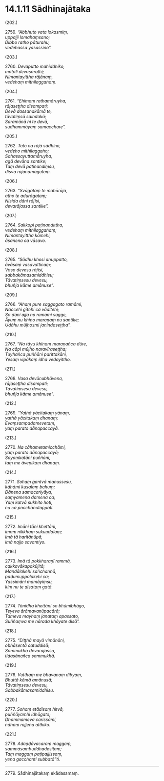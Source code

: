# 14.1.11 Sādhinajātaka

(202.)

2759\. _“Abbhuto vata lokasmiṃ,_  
_uppajji lomahaṃsano;_  
_Dibbo ratho pāturahu,_  
_vedehassa yasassino”._  

(203.)

2760\. _Devaputto mahiddhiko,_  
_mātali devasārathi;_  
_Nimantayittha rājānaṃ,_  
_vedehaṃ mithilaggahaṃ._  

(204.)

2761\. _“Ehimaṃ rathamāruyha,_  
_rājaseṭṭha disampati;_  
_Devā dassanakāmā te,_  
_tāvatiṃsā saindakā;_  
_Saramānā hi te devā,_  
_sudhammāyaṃ samacchare”._  

(205.)

2762\. _Tato ca rājā sādhino,_  
_vedeho mithilaggaho;_  
_Sahassayuttamāruyha,_  
_agā devāna santike;_  
_Taṃ devā paṭinandiṃsu,_  
_disvā rājānamāgataṃ._  

(206.)

2763\. _“Svāgataṃ te mahārāja,_  
_atho te adurāgataṃ;_  
_Nisīda dāni rājīsi,_  
_devarājassa santike”._  

(207.)

2764\. _Sakkopi paṭinandittha,_  
_vedehaṃ mithilaggahaṃ;_  
_Nimantayittha kāmehi,_  
_āsanena ca vāsavo._  

(208.)

2765\. _“Sādhu khosi anuppatto,_  
_āvāsaṃ vasavattinaṃ;_  
_Vasa devesu rājīsi,_  
_sabbakāmasamiddhisu;_  
_Tāvatiṃsesu devesu,_  
_bhuñja kāme amānuse”._  

(209.)

2766\. _“Ahaṃ pure saggagato ramāmi,_  
_Naccehi gītehi ca vāditehi;_  
_So dāni ajja na ramāmi sagge,_  
_Āyuṃ nu khīṇo maraṇaṃ nu santike;_  
_Udāhu mūḷhosmi janindaseṭṭha”._  

(210.)

2767\. _“Na tāyu khīṇaṃ maraṇañca dūre,_  
_Na cāpi mūḷho naravīraseṭṭha;_  
_Tuyhañca puññāni parittakāni,_  
_Yesaṃ vipākaṃ idha vedayittho._  

(211.)

2768\. _Vasa devānubhāvena,_  
_rājaseṭṭha disampati;_  
_Tāvatiṃsesu devesu,_  
_bhuñja kāme amānuse”._  

(212.)

2769\. _“Yathā yācitakaṃ yānaṃ,_  
_yathā yācitakaṃ dhanaṃ;_  
_Evaṃsampadamevetaṃ,_  
_yaṃ parato dānapaccayā._  

(213.)

2770\. _Na cāhametamicchāmi,_  
_yaṃ parato dānapaccayā;_  
_Sayaṃkatāni puññāni,_  
_taṃ me āveṇikaṃ dhanaṃ._  

(214.)

2771\. _Sohaṃ gantvā manussesu,_  
_kāhāmi kusalaṃ bahuṃ;_  
_Dānena samacariyāya,_  
_saṃyamena damena ca;_  
_Yaṃ katvā sukhito hoti,_  
_na ca pacchānutappati._  

(215.)

2772\. _Imāni tāni khettāni,_  
_imaṃ nikkhaṃ sukuṇḍalaṃ;_  
_Imā tā haritānūpā,_  
_imā najjo savantiyo._  

(216.)

2773\. _Imā tā pokkharaṇī rammā,_  
_cakkavākapakūjitā;_  
_Mandālakehi sañchannā,_  
_padumuppalakehi ca;_  
_Yassimāni mamāyiṃsu,_  
_kiṃ nu te disataṃ gatā._  

(217.)

2774\. _Tānīdha khettāni so bhūmibhāgo,_  
_Teyeva ārāmavanūpacārā;_  
_Tameva mayhaṃ janataṃ apassato,_  
_Suññaṃva me nārada khāyate disā”._  

(218.)

2775\. _“Diṭṭhā mayā vimānāni,_  
_obhāsentā catuddisā;_  
_Sammukhā devarājassa,_  
_tidasānañca sammukhā._  

(219.)

2776\. _Vutthaṃ me bhavanaṃ dibyaṃ,_  
_Bhuttā kāmā amānusā;_  
_Tāvatiṃsesu devesu,_  
_Sabbakāmasamiddhisu._  

(220.)

2777\. _Sohaṃ etādisaṃ hitvā,_  
_puññāyamhi idhāgato;_  
_Dhammameva carissāmi,_  
_nāhaṃ rajjena atthiko._  

(221.)

2778\. _Adaṇḍāvacaraṃ maggaṃ,_  
_sammāsambuddhadesitaṃ;_  
_Taṃ maggaṃ paṭipajjissaṃ,_  
_yena gacchanti subbatā”ti._  

---

2779\. Sādhinajātakaṃ ekādasamaṃ.
